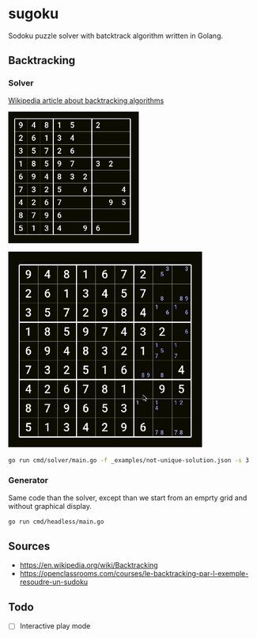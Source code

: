 # sugoku

Sodoku puzzle solver with batcktrack algorithm written in Golang.

## Backtracking 

### Solver

[Wikipedia article about backtracking algorithms](https://en.wikipedia.org/wiki/Backtracking)

![](https://github.com/jtbonhomme/sugoku/blob/master/Sudoku_solved_by_bactracking.gif)

![](https://github.com/jtbonhomme/sugoku/blob/master/Sudoku_solved_by_bactracking_with_candidates.gif)

```sh
go run cmd/solver/main.go -f _examples/not-unique-solution.json -s 3
```

### Generator

Same code than the solver, except than we start from an emprty grid and without graphical display.

```sh
go run cmd/headless/main.go
```

## Sources

* https://en.wikipedia.org/wiki/Backtracking
* https://openclassrooms.com/courses/le-backtracking-par-l-exemple-resoudre-un-sudoku

## Todo

* [ ] Interactive play mode